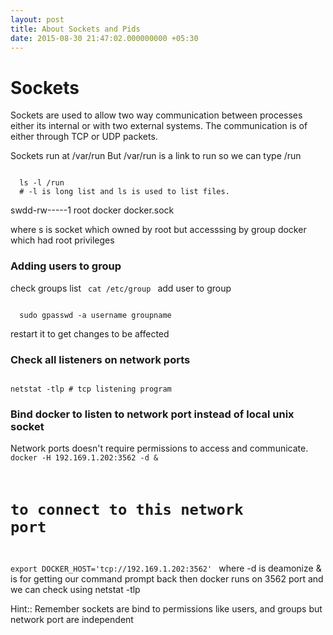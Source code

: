 ```yaml
---
layout: post
title: About Sockets and Pids
date: 2015-08-30 21:47:02.000000000 +05:30
---
```


# Sockets
 
  Sockets are used to allow two way communication between processes either its internal or with two external systems. The communication is of either through TCP or UDP packets.

Sockets run at /var/run
But /var/run is a link to run so we can type /run

<code>
  ls -l /run
  # -l is long list and ls is used to list files.
</code>

swdd-rw-----1 root docker docker.sock

where s is socket which owned by root but accesssing  by group docker which had root privileges

### Adding users to group
check groups list
<code>
  cat /etc/group
</code>
add user to group

<code>
  sudo gpasswd -a username groupname
</code>

restart it to get changes to be affected


### Check all listeners on network ports
<code>
netstat -tlp # tcp listening program
</code>

### Bind docker to listen to network port instead of local unix socket
Network ports doesn't require permissions to access and communicate. 
<code>
docker -H 192.169.1.202:3562 -d &
# to connect to this network port
export DOCKER_HOST='tcp://192.169.1.202:3562'
</code>
where -d is deamonize 
& is for getting our command prompt back
then docker runs on 3562 port and we can check using netstat -tlp

Hint:: Remember sockets are bind to permissions like users, and groups
but network port are independent